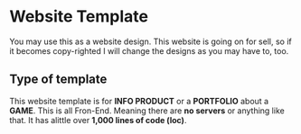 # Website Template
You may use this as a website design. This website is going on for sell, so if it becomes copy-righted I will change the designs as you may have to, too.

## Type of template
This website template is for **INFO PRODUCT** or a **PORTFOLIO** about a **GAME**. This is all Fron-End. Meaning there are **no servers** or anything like that. It has alittle over **1,000 lines of code (loc)**.
